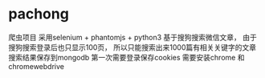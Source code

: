 # pachong
爬虫项目
采用selenium + phantomjs + python3 基于搜狗搜索微信文章，
由于搜狗搜索登录后也只显示100页，
所以只能搜索出来1000篇有相关关键字的文章 
搜索结果保存到mongodb 
第一次需要登录保存cookies 
需要安装chrome 和chromewebdrive
